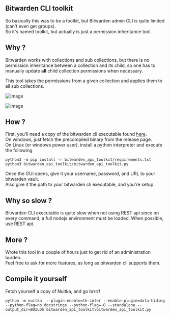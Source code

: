 ## Bitwarden CLI toolkit

So basically this was to be a toolkit, but Bitwarden admin CLI is quite limited (can't even get groups).   
So it's named toolkit, but actually is just a permission inheritance tool.

## Why ?

Bitwarden works with collections and sub collections, but there is no permission inheritance between a collection and its child, so one has to manually update __all__ child collection permissions when necessary.

This tool takes the permissions from a given collection and applies them to all sub collections.

![image](https://github.com/user-attachments/assets/8300756a-3edf-4094-a12e-288e892d4150)

![image](https://github.com/user-attachments/assets/e5a41607-88b8-4da1-8d1f-07a1a2fb3ca5)

## How ?

First, you'll need a copy of the bitwarden cli executable found [here](https://bitwarden.com/download/#downloads-command-line-interface).   
On windows, just fetch the precompiled binary from the release page.   
On Linux (or windows power user), install a python interpreter and execute the following
```
python3 -m pip install -r bitwarden_api_toolkit/requirements.txt
python3 bitwarden_api_toolkit/bitwarden_api_toolkit.py
```

Once the GUI opens, give it your username, password, and URL to your bitwarden vault.   
Also give it the path to your bitwarden cli executable, and you're setup.

## Why so slow ?

Bitwarden CLI executable is quite slow when not using REST api since on every command, a full nodejs environment must be loaded. When possible, use REST api.

## More ?

Wrote this tool in a couple of hours just to get rid of an administration burden.  
Feel free to ask for more features, as long as bitwarden cli supports them.

## Compile it yourself

Fetch yourself a copy of Nuitka, and go brrrr!
```
python -m nuitka  --plugin-enable=tk-inter --enable-plugin=data-hiding --python-flag=no_docstrings --python-flag=-O --standalone --output_dir=BUILDS bitwarden_api_toolkit\bitwarden_api_toolkit.py
```